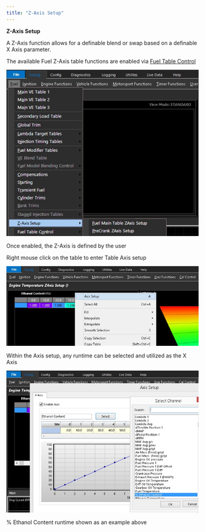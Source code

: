 ```yaml
---
title: "Z-Axis Setup"
---
```


**Z-Axis Setup**


A Z-Axis function allows for a definable blend or swap based on a definable X Axis parameter.

The available Fuel Z-Axis table functions are enabled via [Fuel Table Control](<FuelTableControl.md>)


![Image](</img/Z Axis.jpg>)


Once enabled, the Z-Axis is defined by the user

Right mouse click on the table to enter Table Axis setup


![Image](</img/Z Axis11.jpg>)


Within the Axis setup, any runtime can be selected and utilized as the X Axis


![Image](</img/Z Axis12.jpg>)

% Ethanol Content runtime shown as an example above


